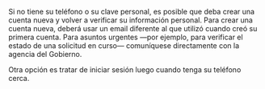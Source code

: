 Si no tiene su teléfono o su clave personal, es posible que deba crear una cuenta nueva y volver a verificar su información personal. Para crear una cuenta nueva, deberá usar un email diferente al que utilizó cuando creó su primera cuenta. Para asuntos urgentes —por ejemplo, para verificar el estado de una solicitud en curso— comuníquese directamente con la agencia del Gobierno.

Otra opción es tratar de iniciar sesión luego cuando tenga su teléfono cerca.
